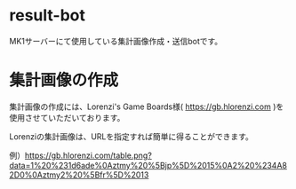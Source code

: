 # result-bot
MK1サーバーにて使用している集計画像作成・送信botです。

# 集計画像の作成
集計画像の作成には、Lorenzi's Game Boards様( https://gb.hlorenzi.com )を使用させていただいております。

Lorenziの集計画像は、URLを指定すれば簡単に得ることができます。

例）https://gb.hlorenzi.com/table.png?data=1%20%231d6ade%0Aztmy%20%5Bjp%5D%2015%0A2%20%234A82D0%0Aztmy2%20%5Bfr%5D%2013

